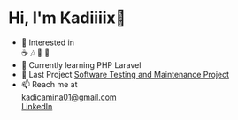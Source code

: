 # Hi, I'm Kadiiiix🌼
- 👀 Interested in  
☕ 🎶 📖 🍕
- 🌱 Currently learning
  PHP Laravel  
- 🚀 Last Project
[Software Testing and Maintenance Project](https://github.com/Ilmaooo/testing-project)
- 📫 Reach me at  
[kadicamina01@gmail.com](mailto:kadicamina01@gmail.com)    
[LinkedIn](https://www.linkedin.com/in/amina-kadi%C4%87-283063267/)


<!---
Kadiiiix/Kadiiiix is a ✨ special ✨ repository because its `README.md` (this file) appears on your GitHub profile.
You can click the Preview link to take a look at your changes.

👋
--->
